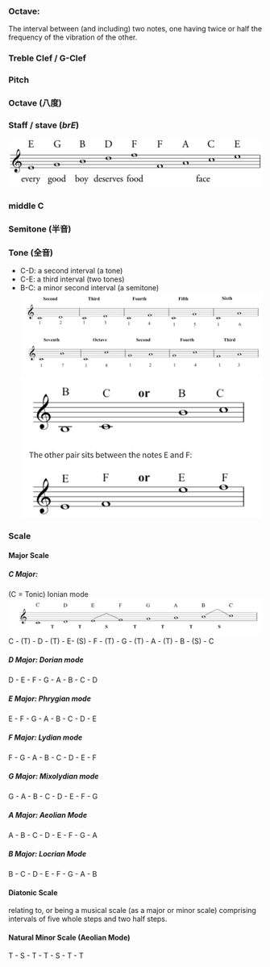 ### Octave: 
The interval between (and including) two notes, one having twice or half the frequency of the vibration of the 
other.

### Treble Clef / G-Clef
### Pitch
### Octave (八度)
### Staff / stave (*brE*)

![remember_notes_in_stave](images/remember_notes_in_stave.png)

### middle C

### Semitone (半音)

### Tone (全音)
- C-D: a second interval (a tone)
- C-E: a third interval (two tones)
- B-C: a minor second interval (a semitone)
![seconds](images/intervals.png)
![tones_semitones](images/tones_semitones.png)

### Scale
#### Major Scale
##### C Major: 
(C = Tonic) Ionian mode
![Cmajor](images/C_major_scale.png)
C - (T) - D - (T) - E- (S) - F - (T) -  G - (T) -  A - (T) -  B - (S) -  C

##### D Major: Dorian mode
D - E - F - G - A - B - C - D

##### E Major: Phrygian mode
E - F - G - A - B - C - D - E 

##### F Major: Lydian mode
F - G - A - B - C - D - E - F

##### G Major: Mixolydian mode
G - A - B - C - D - E - F - G

##### A Major: Aeolian Mode
A - B - C - D - E - F - G - A

##### B Major: Locrian Mode
B - C - D - E - F - G - A - B

#### Diatonic Scale
relating to, or being a musical scale (as a major or minor scale) comprising intervals of five whole steps and two half 
steps.

#### Natural Minor Scale (Aeolian Mode)
T - S - T - T - S - T - T